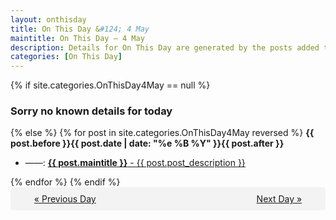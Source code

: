 ```yaml
---
layout: onthisday
title: On This Day &#124; 4 May
maintitle: On This Day — 4 May
description: Details for On This Day are generated by the posts added to the website so the content is subject to changes/updates over time.
categories: [On This Day]
---
```


{% if site.categories.OnThisDay4May == null %}
<h3>Sorry no known details for today</h3>
{% else %}
{% for post in site.categories.OnThisDay4May reversed %}
<strong>{{ post.before }}{{ post.date | date: "%e %B %Y" }}{{ post.after }}</strong>
<ul>
<li> ——: <a class="{{ post.class }}" href="{{ post.url }}"><strong>{{ post.maintitle }}</strong> - {{ post.post_description }}</a></li>
</ul>
{% endfor %}
{% endif %}

<div style="background-color: #f3f3f3; padding: 10px; border-radius: 5px; text-align: center; display: flex; justify-content: space-evenly;">
<a href="/onthisday/05/05-03">« Previous Day</a>
<span style="visibility:hidden;">[ Visit Leap Year February 29 ]</span>
<a href="/onthisday/05/05-05">Next Day »</a>
</div>
